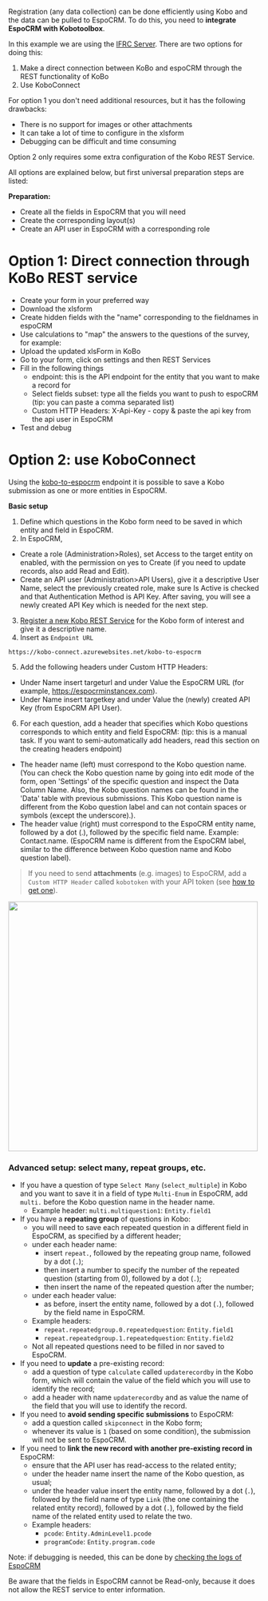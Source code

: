 
Registration (any data collection) can be done efficiently using Kobo and the data can be pulled to EspoCRM. To do this, you need to **integrate EspoCRM with Kobotoolbox**. 

In this example we are using the [IFRC Server](https://kobo.ifrc.org/).
There are two options for doing this:

1. Make a direct connection between KoBo and espoCRM through the REST functionality of KoBo
2. Use KoboConnect
   
For option 1 you don't need additional resources, but it has the following drawbacks:

- There is no support for images or other attachments
- It can take a lot of time to configure in the xlsform
- Debugging can be difficult and time consuming
  
Option 2 only requires some extra configuration of the Kobo REST Service.

All options are explained below, but first universal preparation steps are listed:

**Preparation:** 

- Create all the fields in EspoCRM that you will need
- Create the corresponding layout(s)
- Create an API user in EspoCRM with a corresponding role
  
# Option 1: Direct connection through KoBo REST service

- Create your form in your preferred way
- Download the xlsform
- Create hidden fields with the "name" corresponding to the fieldnames in espoCRM
- Use calculations to "map" the answers to the questions of the survey, for example:
- Upload the updated xlsForm in KoBo
- Go to your form, click on settings and then REST Services
- Fill in the following things
  - endpoint: this is the API endpoint for the entity that you want to make a record for
  - Select fields subset: type all the fields you want to push to espoCRM (tip: you can paste a comma separated list)
  - Custom HTTP Headers: X-Api-Key - copy & paste the api key from the api user in EspoCRM
- Test and debug
  
# Option 2: use KoboConnect
Using the [kobo-to-espocrm](https://kobo-connect.azurewebsites.net/docs#/default/kobo_to_espocrm_kobo_to_espocrm_post) endpoint it is possible to save a Kobo submission as one or more entities in EspoCRM.

**Basic setup**
1. Define which questions in the Kobo form need to be saved in which entity and field in EspoCRM.
2. In EspoCRM,
  - Create a role (Administration>Roles), set Access to the target entity on enabled, with the permission on yes to Create (if you need to update records, also add Read and Edit).
  - Create an API user (Administration>API Users), give it a descriptive User Name, select the previously created role, make sure Is Active is checked and that Authentication Method is API Key. After saving, you will see a newly created API Key which is needed for the next step.
3. [Register a new Kobo REST Service](https://support.kobotoolbox.org/rest_services.html) for the Kobo form of interest and give it a descriptive name.
4.  Insert as `Endpoint URL`
```
https://kobo-connect.azurewebsites.net/kobo-to-espocrm
```

5. Add the following headers under Custom HTTP Headers:
  - Under Name insert targeturl and under Value the EspoCRM URL (for example, https://espocrminstancex.com).
  - Under Name insert targetkey and under Value the (newly) created API Key (from EspoCRM API User).
6. For each question, add a header that specifies which Kobo questions corresponds to which entity and field EspoCRM: (tip: this is a manual task. If you want to semi-automatically add headers, read this section on the creating headers endpoint)
  - The header name (left) must correspond to the Kobo question name. (You can check the Kobo question name by going into edit mode of the form, open 'Settings' of the specific question and inspect the Data Column Name. Also, the Kobo question names can be found in the 'Data' table with previous submissions. This Kobo question name is different from the Kobo question label and can not contain spaces or symbols (except the underscore).).
  - The header value (right) must correspond to the EspoCRM entity name, followed by a dot (.), followed by the specific field name. Example: Contact.name. (EspoCRM name is different from the EspoCRM label, similar to the difference between Kobo question name and Kobo question label).
    

 
> If you need to send **attachments** (e.g. images) to EspoCRM, add a `Custom HTTP Header` called `kobotoken` with your API token (see [how to get one](https://support.kobotoolbox.org/api.html#getting-your-api-token)).

<img src="https://github.com/rodekruis/kobo-connect/assets/26323051/06de75f3-d02d-4f9f-bb82-db6736542cf5" width="500">



### Advanced setup: select many, repeat groups, etc.

- If you have a question of type `Select Many` (`select_multiple`) in Kobo and you want to save it in a field of type `Multi-Enum` in EspoCRM, add `multi.` before the Kobo question name in the header name.
  - Example header: `multi.multiquestion1`: `Entity.field1`
- If you have a **repeating group** of questions in Kobo:
  - you will need to save each repeated question in a different field in EspoCRM, as specified by a different header;
  - under each header name:
    - insert `repeat.`, followed by the repeating group name, followed by a dot (`.`);
    - then insert a number to specify the number of the repeated question (starting from 0), followed by a dot (`.`);
    - then insert the name of the repeated question after the number;
  - under each header value:
    - as before, insert the entity name, followed by a dot (`.`), followed by the field name in EspoCRM.
  - Example headers:
    - `repeat.repeatedgroup.0.repeatedquestion`: `Entity.field1`
    - `repeat.repeatedgroup.1.repeatedquestion`: `Entity.field2`
  - Not all repeated questions need to be filled in nor saved to EspoCRM.
- If you need to **update** a pre-existing record:
  - add a question of type `calculate` called `updaterecordby` in the Kobo form, which will contain the value of the field which you will use to identify the record;
  - add a header with name `updaterecordby` and as value the name of the field that you will use to identify the record.
- If you need to **avoid sending specific submissions** to EspoCRM:
  - add a question called `skipconnect` in the Kobo form;
  - whenever its value is `1` (based on some condition), the submission will not be sent to EspoCRM.
- If you need to **link the new record with another pre-existing record in** EspoCRM:
  - ensure that the API user has read-access to the related entity;
  - under the header name insert the name of the Kobo question, as usual;
  - under the header value insert the entity name, followed by a dot (`.`), followed by the field name of type `Link` (the one containing the related entity record), followed by a dot (`.`), followed by the field name of the related entity used to relate the two.
  - Example headers:
    - `pcode`: `Entity.AdminLevel1.pcode`
    - `programCode`: `Entity.program.code`



Note: if debugging is needed, this can be done by [checking the logs of EspoCRM](https://github.com/rodekruis/EspoCRM-knowledge-base/wiki/Administration#access-logs-via-ssh-putty)


Be aware that the fields in EspoCRM cannot be Read-only, because it does not allow the REST service to enter information.
